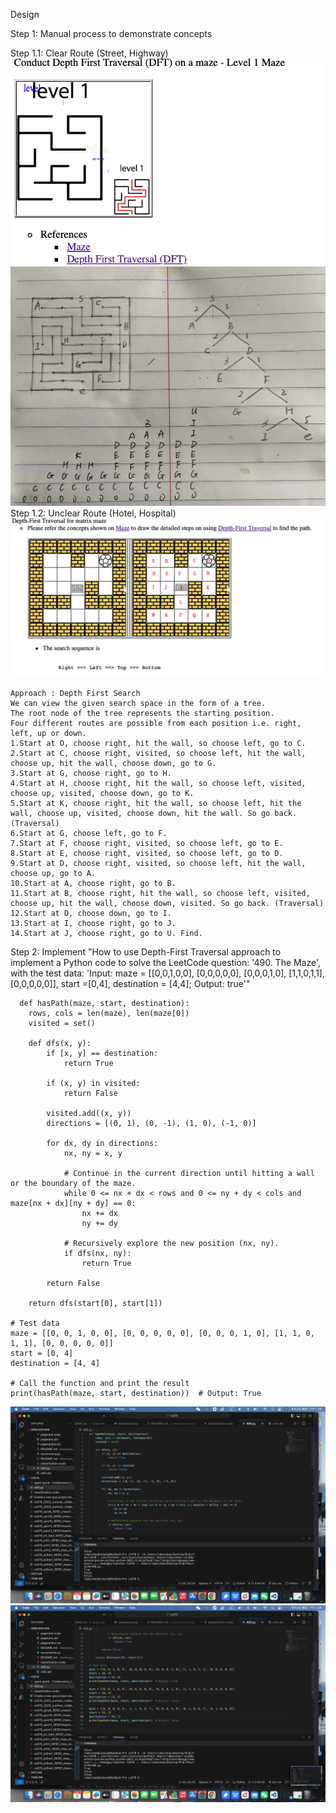 Design


Step 1: Manual process to demonstrate concepts

Step 1.1: Clear Route (Street, Highway)
![image](https://github.com/ceciliazhao1/Algorithm/blob/main/Depthe%20First%20Search/Maze/img/3.png)
![image](https://github.com/ceciliazhao1/Algorithm/blob/main/Depthe%20First%20Search/Maze/img/maze.jpeg)
Step 1.2: Unclear Route (Hotel, Hospital)
![image](https://github.com/ceciliazhao1/Algorithm/blob/main/Depthe%20First%20Search/Maze/img/4.png)
```
Approach : Depth First Search
We can view the given search space in the form of a tree.
The root node of the tree represents the starting position.
Four different routes are possible from each position i.e. right, left, up or down.
1.Start at O, choose right, hit the wall, so choose left, go to C.
2.Start at C, choose right, visited, so choose left, hit the wall, choose up, hit the wall, choose down, go to G.
3.Start at G, choose right, go to H.
4.Start at H, choose right, hit the wall, so choose left, visited, choose up, visited, choose down, go to K.
5.Start at K, choose right, hit the wall, so choose left, hit the wall, choose up, visited, choose down, hit the wall. So go back. (Traversal)
6.Start at G, choose left, go to F.
7.Start at F, choose right, visited, so choose left, go to E.
8.Start at E, choose right, visited, so choose left, go to D.
9.Start at D, choose right, visited, so choose left, hit the wall, choose up, go to A.
10.Start at A, choose right, go to B.
11.Start at B, choose right, hit the wall, so choose left, visited, choose up, hit the wall, choose down, visited. So go back. (Traversal)
12.Start at D, choose down, go to I.
13.Start at I, choose right, go to J.
14.Start at J, choose right, go to U. Find.
```


Step 2: Implement
"How to use Depth-First Traversal approach to implement a Python code to solve the LeetCode question: '490. The Maze', with the test data: 'Input: maze = [[0,0,1,0,0], [0,0,0,0,0], [0,0,0,1,0], [1,1,0,1,1], [0,0,0,0,0]], start =[0,4], destination = [4,4]; Output: true'"

```
  def hasPath(maze, start, destination):
    rows, cols = len(maze), len(maze[0])
    visited = set()

    def dfs(x, y):
        if [x, y] == destination:
            return True

        if (x, y) in visited:
            return False

        visited.add((x, y))
        directions = [(0, 1), (0, -1), (1, 0), (-1, 0)]

        for dx, dy in directions:
            nx, ny = x, y

            # Continue in the current direction until hitting a wall or the boundary of the maze.
            while 0 <= nx + dx < rows and 0 <= ny + dy < cols and maze[nx + dx][ny + dy] == 0:
                nx += dx
                ny += dy

            # Recursively explore the new position (nx, ny).
            if dfs(nx, ny):
                return True

        return False

    return dfs(start[0], start[1])

# Test data
maze = [[0, 0, 1, 0, 0], [0, 0, 0, 0, 0], [0, 0, 0, 1, 0], [1, 1, 0, 1, 1], [0, 0, 0, 0, 0]]
start = [0, 4]
destination = [4, 4]

# Call the function and print the result
print(hasPath(maze, start, destination))  # Output: True
```

![image](https://github.com/ceciliazhao1/Algorithm/blob/main/Depthe%20First%20Search/Maze/img/1.png)
![image](https://github.com/ceciliazhao1/Algorithm/blob/main/Depthe%20First%20Search/Maze/img/2.png)
